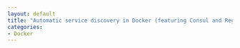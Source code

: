 ```yaml
---
layout: default
title: "Automatic service discovery in Docker (featuring Consul and Registrator)""
categories:
- Docker
---
```

